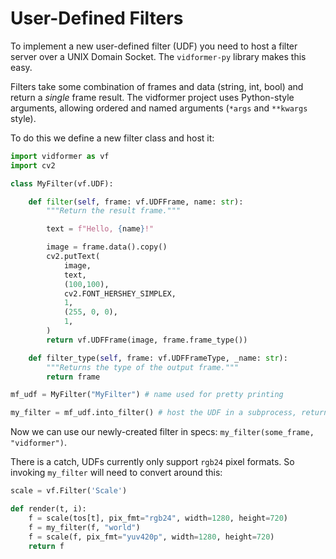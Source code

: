 # User-Defined Filters

To implement a new user-defined filter (UDF) you need to host a filter server over a UNIX Domain Socket.
The `vidformer-py` library makes this easy.

Filters take some combination of frames and data (string, int, bool) and return a *single* frame result.
The vidformer project uses Python-style arguments, allowing ordered and named arguments (`*args` and `**kwargs` style).

To do this we define a new filter class and host it:

```python
import vidformer as vf
import cv2

class MyFilter(vf.UDF):

    def filter(self, frame: vf.UDFFrame, name: str):
        """Return the result frame."""

        text = f"Hello, {name}!"

        image = frame.data().copy()
        cv2.putText(
		    image,
            text, 
            (100,100),
            cv2.FONT_HERSHEY_SIMPLEX,
            1,
            (255, 0, 0),
            1,
        )
        return vf.UDFFrame(image, frame.frame_type())

    def filter_type(self, frame: vf.UDFFrameType, _name: str):
        """Returns the type of the output frame."""
        return frame

mf_udf = MyFilter("MyFilter") # name used for pretty printing

my_filter = mf_udf.into_filter() # host the UDF in a subprocess, returns a vf.Filter
```

Now we can use our newly-created filter in specs: `my_filter(some_frame, "vidformer")`.

There is a catch, UDFs currently only support `rgb24` pixel formats.
So invoking `my_filter` will need to convert around this:

```python
scale = vf.Filter('Scale')

def render(t, i):
    f = scale(tos[t], pix_fmt="rgb24", width=1280, height=720)
    f = my_filter(f, "world")
    f = scale(f, pix_fmt="yuv420p", width=1280, height=720)
    return f
```

